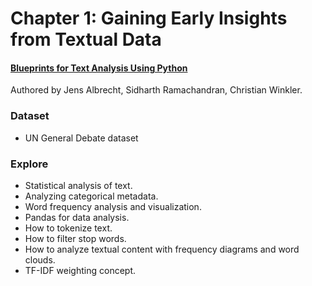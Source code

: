 # Chapter 1: Gaining Early Insights from Textual Data

#### [Blueprints for Text Analysis Using Python](https://www.oreilly.com/library/view/blueprints-for-text/9781492074076/)
Authored by Jens Albrecht, Sidharth Ramachandran, Christian Winkler.

### Dataset

* UN General Debate dataset

### Explore

* Statistical analysis of text.
* Analyzing categorical metadata.
* Word frequency analysis and visualization.
* Pandas for data analysis.
* How to tokenize text.
* How to filter stop words.
* How to analyze textual content with frequency diagrams and word clouds.
* TF-IDF weighting concept.